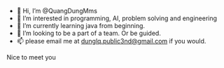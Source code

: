 - 👋 Hi, I’m @QuangDungMms 
- 👀 I’m interested in programming, AI, problem solving and engineering
- 🌱 I’m currently learning java from beginning.
- 💞️ I’m looking to be a part of a team. Or be guided.
- 📫 please email me at dunglq.public3nd@gmail.com if you would.

Nice to meet you

<!---
QuangDungMms/QuangDungMms is a ✨ special ✨ repository because its `README.md` (this file) appears on your GitHub profile.
You can click the Preview link to take a look at your changes.
--->
